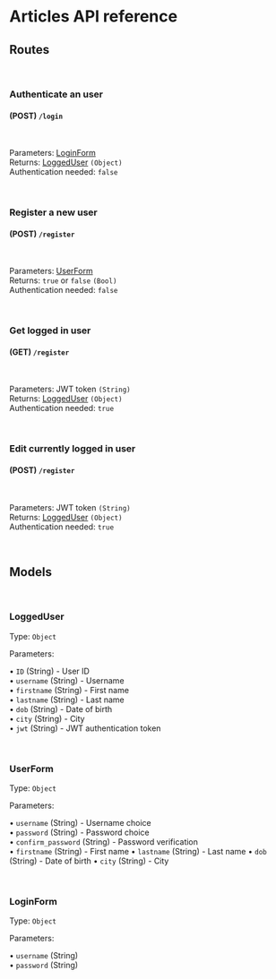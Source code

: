# Articles API reference


## Routes

<br/>

### Authenticate an user
#### (POST) `/login`

<br/>
 
Parameters: [LoginForm](#LoginForm)  
Returns: [LoggedUser](#LoggedUser) `(Object)`  
Authentication needed: `false`

<br/>

### Register a new user
#### (POST) `/register`

<br/>
 
Parameters: [UserForm](#UserForm)  
Returns: `true` or `false` `(Bool)`  
Authentication needed: `false`

<br/>

### Get logged in user
#### (GET) `/register`

<br/>
 
Parameters: JWT token `(String)`  
Returns: [LoggedUser](#LoggedUser) `(Object)`  
Authentication needed: `true` 

<br/>

### Edit currently logged in user
#### (POST) `/register`

<br/>
 
Parameters: JWT token `(String)`  
Returns: [LoggedUser](#LoggedUser) `(Object)`  
Authentication needed: `true` 

<br/>

## Models

<br/>

### LoggedUser

Type: `Object`

Parameters:

• `ID` (String) - User ID  
• `username` (String) - Username  
• `firstname` (String) - First name  
• `lastname` (String) - Last name   
• `dob` (String) - Date of birth  
• `city` (String) - City  
• `jwt` (String) - JWT authentication token

<br/>

### UserForm

Type: `Object`

Parameters:

• `username` (String) - Username choice  
• `password` (String) - Password choice  
• `confirm_password` (String) - Password verification  
• `firstname` (String) - First name
• `lastname` (String) - Last name
• `dob` (String) - Date of birth
• `city` (String) - City

<br/>

### LoginForm

Type: `Object`  

Parameters:

• `username` (String)  
• `password` (String)  